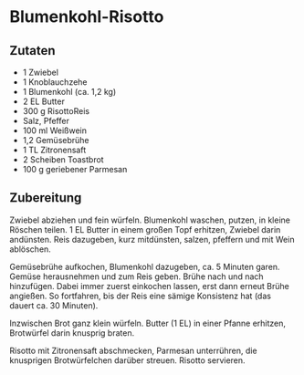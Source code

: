 # Blumenkohl-Risotto

## Zutaten

- 1 Zwiebel
- 1 Knoblauchzehe
- 1 Blumenkohl (ca. 1,2 kg)
- 2 EL Butter
- 300 g RisottoReis
- Salz, Pfeffer
- 100 ml Weißwein
- 1,2 Gemüsebrühe
- 1 TL Zitronensaft
- 2 Scheiben Toastbrot
- 100 g geriebener Parmesan

## Zubereitung

Zwiebel abziehen und fein würfeln. Blumenkohl waschen, putzen, in kleine Röschen teilen. 1 EL Butter in einem großen Topf erhitzen, Zwiebel darin andünsten. Reis dazugeben, kurz mitdünsten, salzen, pfeffern und mit Wein ablöschen.

Gemüsebrühe aufkochen, Blumenkohl dazugeben, ca. 5 Minuten garen. Gemüse herausnehmen und zum Reis geben. Brühe nach und nach hinzufügen. Dabei immer zuerst einkochen lassen, erst dann erneut Brühe angießen. So fortfahren, bis der Reis eine sämige Konsistenz hat (das dauert ca. 30 Minuten).

Inzwischen Brot ganz klein würfeln. Butter (1 EL) in einer Pfanne erhitzen, Brotwürfel darin knusprig braten.

Risotto mit Zitronensaft abschmecken, Parmesan unterrühren, die knusprigen Brotwürfelchen darüber streuen. Risotto servieren.
